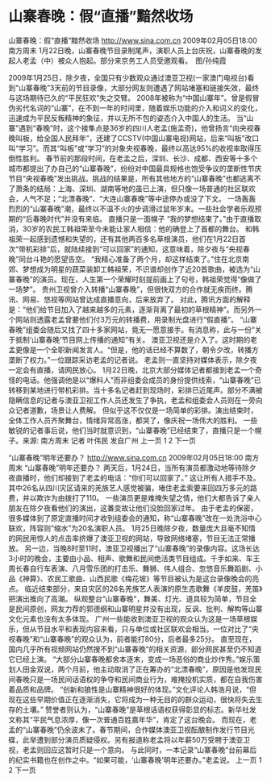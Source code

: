 # 山寨春晚：假“直播”黯然收场

山寨春晚：假“直播”黯然收场
http://www.sina.com.cn  2009年02月05日18:00  南方周末
1月22日晚，山寨春晚节目录制尾声，演职人员上台庆祝，山寨春晚的发起人老孟（中）被众人抱起。部分来京务工人员受邀观看。　图/孙纯霞

2009年1月25日，除夕夜，全国只有少数观众通过澳亚卫视(一家澳门电视台)看到“山寨春晚”3天前的节目录像，大部分网友则遭遇了网站堵塞和链接失效，最终与这场期待已久的“平民狂欢”失之交臂。
2008年被称为“中国山寨年”。曾是假冒伪劣代名词的“山寨”，在不到一年的时间里，随着娱乐功能的介入和词义的变化，迅速成为平民反叛精神的象征，并以无所不包的姿态介入中国人的生活。
当“山寨”遇到“春晚”时，这个接隼点是36岁的四川人老孟(施孟奇)，他曾扬言“向央视春晚叫板，给全国人民拜年”，还建了CCSTV(中国山寨电视)网站，后来“叫板”改口叫“学习”。而其“叫板”或“学习”的对象央视春晚，最终以高达95%的收视率取得压倒性胜利。
春节前的那段时间，在老孟之后，深圳、长沙、成都、西安等十多个城市都提出了办自己的“山寨春晚”，纷纷对中国最具规格也饱受争议的垄断性节庆节目“央视春晚”发出挑战。挑战的结果是，所有其他地方的“山寨春晚”也都逃离不了萧条的结局：上海、深圳、湖南等地的虽已上演，但只像一场普通的社区联欢会，人气不足；“北漂春晚”、“大连山寨春晚”等中途停办或没了下文。
一场轰轰烈烈的“山寨春晚”潮，最终以不温不火的步调滑过鼠年岁末。一些社会学者乐观预期的“后春晚时代”并没有来临。
直播只是一面幌子
“我的梦想结束了。”由于直播取消，30岁的农民工韩祖荣至今未能让家人相信：他的确登上了首都的舞台。
和韩祖荣一起感到遗憾和失望的，还有其他两百多名草根演员，他们在1月22日首次“带机彩排”后，就陆续接到“可以回家”的通知，这意味着，除夕夜与“央视春晚”同台斗艳的愿望告空。
“我精心准备了两个月，却这样结束了。”住在北京南郊、梦想成为明星的蔬菜装卸工韩祖荣，不识谱却创作了近20首歌曲，被选为“山寨春晚”的演员。现在，人生第一个荣耀时刻提前画上了句号，韩祖荣觉得“像做了一场梦”。
贵州卫视曾介入转播“山寨春晚”，但很快双方的合作就无疾而终。腾讯、网易、悠视等网站曾达成直播意向，后来放弃了。
对此，腾讯方面的解释是：“他们给节目加入了越来越多的元素，逐渐背离了最初的草根精神”。而另外一个网站则透露老孟曾要他们付3万元的转播费，用录制光盘进行“假直播”。
“山寨春晚”组委会随后又找了四十多家网站，竟无一愿意接手。有消息称，此与一份“关于抵制‘山寨春晚’节目网上传播的通知”有关。
澳亚卫视还是介入了。这时期的老孟更像是一个全职新闻发言人。“但是，他的话已经不算数了，朝令夕改，转播方垄断了权力。”一位跟踪采访老孟的记者说。
老孟则一直坚持对媒体表示，除夕夜一定会有直播，请网民放心。
1月22日晚，北京大部分媒体记者都接到老孟一个奇怪的电话。他强调他是以“爆料人”而非组委会成员的身份提供线索，“山寨春晚”已转移到某地进行带机彩排。当十多名记者赶到现场时，彩排已近尾声。部分不满被隐瞒信息的记者与澳亚卫视工作人员还发生了争执，老孟和组委会人员则在一旁向众记者道歉，场景让人费解。
但似乎这不仅仅是一场简单的彩排。演出结束时，全体工作人员齐聚舞台，情绪异常高涨，都哭了，像庆祝一场伟大的胜利。
一些敏锐的记者事后说，他们当时就意识到，“山寨春晚”已经结束了，直播只是一个幌子。来源: 南方周末 记者 叶伟民 发自广州
上一页
1
2
下一页

“山寨春晚”明年还要办？
http://www.sina.com.cn  2009年02月05日18:00  南方周末
“山寨春晚”明年还要办？
两天后，1月24日，当所有演员都激动地等待除夕夜直播时，他们却接到了老孟的电话：“你们可以回家了。”
这让所有人措手不及。其中26名从四川灾区请来的羌族艺人感觉被骗，堵住老孟索要来回四万多元的路费，并以欺诈为由拨打了110。
一些演员更是难掩失望之情，他们大都告诉了亲人朋友在除夕夜看他们的演出，这番变故让他们没脸回家过年。
由于老孟的保密，很多媒体到了原定直播时间才收到组委会的通知，称“山寨春晚”改在一处洗浴中心联欢，阵容则“缩水”为20名演职人员。
1月25日晚除夕夜，数量庞大且毫不知情的网民用惊人的点击率挤爆了澳亚卫视的网站，导致网络堵塞，节目无法正常播放。
另一边，当晚8时至11时，澳亚卫视播出了“山寨春晚”的录像内容。这场长达3小时的晚会，主要由小品、相声、歌舞和民间绝活类节目组成。千手如来、车王周长春自行车表演、八月雪乐团的打击乐、舞狮、伟人组合、忽悠音乐舞蹈剧、小品《神算》、农民工歌曲、山西民歌《梅花坡》等节目被认为是这台录像晚会的亮点。
临近结束部分，来自灾区的26名羌族艺人表演的原生态歌舞《羊皮鼓，羌笛》把演出推向了高潮。
纵观整台“山寨春晚”，舞美、灯光、道具较为简单，节目全是民间原创，网友力荐的郭德纲和山寨明星并没有出现，反讽、批判、解构等山寨文化元素也没有太多体现。
广州一些能收到澳亚卫视的观众认为这是一场草根娱乐，但从节目水平和表现内容来看，只与单位或社区联欢会相当。一位对比了“央视春晚”和“山寨春晚”的观众认为，前者能打80分，后者最多25分。
直至现在，国内几乎所有视频网站仍然搜不到“山寨春晚”的相关资源，部分网民甚至仍不知道它已经上演。
“大部分山寨春晚都舍本逐末，变成一场恶俗的商业炒作秀。”娱乐策划人田金双说，两个月前，他主动取消了正在筹办的“北漂春晚”，原因是他发现民间春晚只是一场民间话语权的争夺和民间商业行为，难掩投机实质，都在自我伤害着品质和品牌。
“创新和狼性是山寨精神很好的体现。”文化评论人韩浩月说，“但现在这些早期价值正在逐渐消失，它将成为一种无目的的群众运动，很快将失去生存的土壤。”
赞誉者则认为，“山寨春晚”是草根话语权获得彰显的标志。新华社发文称其“平民气息浓厚，像一次普通百姓嘉年华”，肯定了这台晚会。
而现在，老孟的“山寨春晚”仍余波未了。春节期间，合作媒体澳亚卫视酝酿制作发行节目光碟，此举遭到部分演员质疑侵权。另有报道称老孟将以年薪50万受聘于澳亚卫视，老孟则回应这暂时只是一个意向。
与此同时，一本记录“山寨春晚”台前幕后的纪实书籍也在创作之中。“如果可能，‘山寨春晚’明年还要办。”老孟说。
上一页
1
2
下一页


